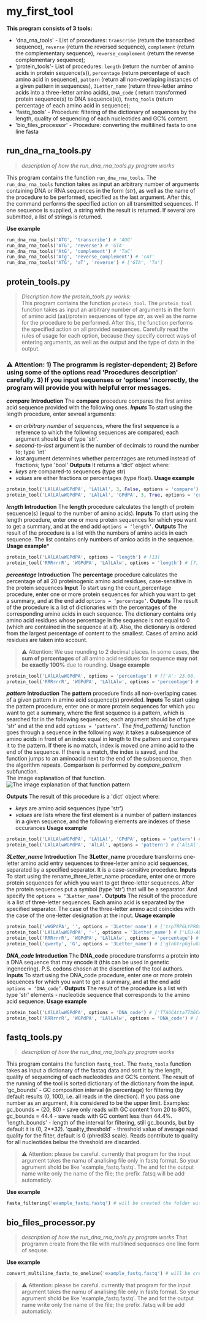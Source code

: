 # my_first_tool
**This program consists of 3 tools:**
- 'dna_rna_tools' - List of procedures: `transcribe` (return the transcribed sequence), `reverse` (return the reversed sequence), `complement` (return the complementary sequence), `reverse_complement` (return the reverse complementary sequence);
- 'protein_tools'- List of procedures: `length` (return the number of amino acids in protein sequence(s)), `percentage` (return percentage of each amino acid in sequence), `pattern` (return all non-overlaping instances of a given pattern in sequences), `3Letter_name` (return three-letter amino acids into a three-letter amino acids), `DNA_code` ( return transformed protein sequence(s) to DNA sequence(s)), `fastq_tools` (return percentage of each amino acid in sequence);
- 'fastq_tools' - Procedure: filtering of the dictionary of sequences by the length, quality of sequencing of each nucleotides and GC% content.
- 'bio_files_processor' - Procedure: converting the multilined fasta to one line fasta 

## run_dna_rna_tools.py
> *description of how the run_dna_rna_tools.py program works*

This program contains the function `run_dna_rna_tools`. The `run_dna_rna_tools` function takes as input an arbitrary number of arguments containing DNA or RNA sequences in the form (*str*), as well as the name of the procedure to be performed, specified as the last argument. After this, the command performs the specified action on all transmitted sequences. If one sequence is supplied, a string with the result is returned. If several are submitted, a list of strings is returned.

**Use example**
```python
run_dna_rna_tools('ATG', 'transcribe') # 'AUG'
run_dna_rna_tools('ATG', 'reverse') # 'GTA'
run_dna_rna_tools('AtG', 'complement') # 'TaC'
run_dna_rna_tools('ATg', 'reverse_complement') # 'cAT'
run_dna_rna_tools('ATG', 'aT', 'reverse') # ['GTA', 'Ta']
```

## protein_tools.py 
> *Discription how the protein_tools.py works:*    
This program contains the function `protein_tool`. The `protein_tool` function takes as input an arbitrary number of arguments in the form of amino acid (aa)/protein sequences of type *str*, as well as the name for the procedure to be performed. After this, the function performs the specified action on all provided sequences. Carefully read the rules of usage for each option, because they specify correct ways of entering arguments, as well as the output and the type of data in the output.
### :warning: Attention: 1) The programm is register-dependent; 2) Before using some of the options read 'Procedures description' carefully. 3) If you input sequenses or 'options' incorrectly, the program will provide you with helpful error messages. 

***compare***
**Introduction**
The **compare** procedure compares the first amino acid sequence provided with the following ones.
***Inputs***
To start using the length procedure, enter sevreal arguments: 
- _an arbitrary number_ of sequences, where the first sequence is a reference to which the following sequences are compared; each argument should be of type 'str'.
- _second-to-last_ argument is the number of decimals to round the number to; type 'int'
- _last_ argument determines whether percentages are returned instead of fractions; type 'bool'
**Outputs**
It returns a 'dict' object where:
- *keys* are compared-to sequences (type str)
- *values* are either fractions or percentages (type float).
**Usage example**
```python
protein_tool('LAlLAlwWGPdPA', 'LAlLAl', 3, False, options = 'compare') # {'LAlLAl': 1.0}
protein_tool('LAlLAlwWGPdPA', 'LAlLAl', 'GPdPA', 3, True, options = 'compare')) # {'LAlLAl': 100.0, 'GPdPA': 20.0}
```

***length***
**Introduction**
The **length** procedure calculates the length of protein sequence(s) (equal to the number of amino acids).
**Inputs**
To start using the length procedure, enter one or more protein sequences for which you want to get a summary, and at the end add `options = ‘length’`. 
**Outputs**
The result of the procedure is a list with the numbers of amino acids in each sequence. The list contains only numbers of amico acids in the sequence.
**Usage example***
```python
protein_tool('LAlLAlwWGPdPA', options = 'length') # [13]
protein_tool('RRRrrrR', 'WGPdPA', 'LAlLAlw', options = 'length') # [7, 6, 7]
```

***percentage***
**Introduction**
The **percentage** procedure calculates the percentage of all 20 proteinogenic amino acid residues, case-sensitive in the protein sequences
**Input**
To start using the count_percentage procedure, enter one or more protein sequences for which you want to get a summary, and at the end add `options = ‘percentage’`. 
**Outputs**
The result of the procedure is a list of dictionaries with the percentages of the corresponding amino acids in each sequence. The dictionary contains only amino acid residues whose percentage in the sequence is not equal to 0 (which are contained in the sequence at all). Also, the dictionary is ordered from the largest percentage of content to the smallest. Cases of amino acid residues are taken into account.
> :warning: Attention: We use rounding to 2 decimal places. In some cases, **the sum of percentages** of all amino acid residues for sequence **may not be exactly 100%** due to rounding.
**Usage example**
```python
protein_tool('LAlLAlwWGPdPA', options = 'percentage') # [{'A': 23.08, 'L': 15.38, 'l': 15.38, 'P': 15.38, 'w': 7.69, 'W': 7.69, 'G': 7.69, 'd': 7.69}]
protein_tool('RRRrrrR', 'WGPdPA', 'LAlLAlw', options = 'percentage') # [{'R': 57.14, 'r': 42.86}, {'P': 33.33, 'W': 16.67, 'G': 16.67, 'd': 16.67, 'A': 16.67}, {'L': 28.57, 'A': 28.57, 'l': 28.57, 'w': 14.29}]
```

***pattern***
**Introduction**
The **pattern** procedure finds all non-overlaping cases of a given pattern in amino acid sequence(s) provided.
**Inputs**
To start using the pattern procedure, enter one or more protein sequences for which you want to get a summary,  where the first sequence is a pattern, which is searched for in the following sequences; each argument should be of type 'str' and at the end add `options = ‘pattern’`. 
The *find_pattern()* function goes through a sequence in the following way: it takes a subsequence of amino acids in front of an index equal in length to the pattern and compares it to the pattern. If there is no match, index is moved one amino acid to the end of the sequence. If there is a match, the index is saved, and the function jumps to an aminoacid next to the end of the subsequence, then the algorithm repeats. Comparison is performed by *compare_pattern* subfunction.   
The image explanation of that function.    
![The image explanation of that function **pattern**](https://github.com/GlebBobkov/HW4_Bobkov/raw/HW4_Bobkov/HW4_Bobkov/explanation.jpg)

**Outputs**
The result of this procedure is a 'dict' object where:
- *keys* are amino acid sequences (type 'str') 
- _values_ are lists where the first element is a number of pattern instances in a given sequence, and the following elements are indexes of these occurances
**Usage example**
```python
protein_tool('LAlLAlwWGPdPA', 'LAlLAl', 'GPdPA', options = 'pattern') # {'LAlLAl': [2, 0, 3], 'GPdPA': [0]}
protein_tool('LAlLAlwWGPdPA', 'AlLAl', options = 'pattern') # {'AlLAl': [1, 2]}
```

***3Letter_name***
**Introduction**
The **3Letter_name** procedure transforms one-letter amino acid entry sequences to three-letter amino acid sequences, separated by a specified separator. It is a case-sensitive procedure.
**Inputs**
To start using the rename_three_letter_name procedure, enter one or more protein sequences for which you want to get three-letter sequences. After the protein sequences put a symbol (type 'str') that will be a separator. And specify the `options = ‘3Letter_name’`. 
**Outputs**
The result of the procedure is a list of three-letter sequences. Each amino acid is separated by the specified separator. The case of the three-letter amino acid coincides with the case of the one-letter designation at the input.
**Usage example**
```python
protein_tool('wWGPdPA', '', options = '3Letter_name') # ['trpTRPGLYPROaspPROALA']
protein_tool('LAlLAlwWGPdPA', '-', options = '3Letter_name') # ['LEU-ALA-leu-LEU-ALA-leu-trp-TRP-GLY-PRO-asp-PRO-ALA']
protein_tool('RRRrrrR', 'WGPdPA', 'LAlLAlw', options = 'percentage') # [{'R': 57.14, 'r': 42.86}, {'P': 33.33, 'W': 16.67, 'G': 16.67, 'd': 16.67, 'A': 16.67}, {'L': 28.57, 'A': 28.57, 'l': 28.57, 'w': 14.29}]
protein_tool('qwerty', 'G', options = '3Letter_name') # ['glnGtrpGgluGargGthrGtyr']
```

***DNA_code***
**Introduction**
The **DNA_code** procedure transforms a protein into a DNA sequence that may encode it (this can be used in genetic ingeneering). 
P.S. codons chosen at the discretion of the tool authors.
**Inputs**
To start using the DNA_code procedure, enter one or more protein sequences for which you want to get a summary, and at the end add `options = ‘DNA_code’`. 
**Outputs**
The result of the procedure is a list with type 'str' elements - nucleotide sequence that corresponds to the amino acid sequence. 
**Usage example**
```python
protein_tool('LAlLAlwWGPdPA', options = 'DNA_code') # ['TTAGCAttaTTAGCAttatggTGGGGGCCCgcaCCCGCA']
protein_tool('RRRrrrR', 'WGPdPA', 'LAlLAlw', options = 'DNA_code') # ['CGACGACGAcgacgacgaCGA', 'TGGGGGCCCgcaCCCGCA', 'TTAGCAttaTTAGCAttatgg']
```

## fastq_tools.py
> *description of how the run_dna_rna_tools.py program works*

This program contains the function `fastq_tool`. The `fastq_tools` function takes as input a dictionary of the fastaq data and sort it by the length, quality of sequencing of each nucleotides and GC% content. 
The result of the running of the tool is sorted dictionary of the dictionary from the input. 
'gc_bounds' - GC composition interval (in percentage) for filtering (by default results (0, 100), i.e. all reads in the direction). If you pass one number as an argument, it is considered to be the upper limit. Examples: gc_bounds = (20, 80) - save only reads with GC content from 20 to 80%, gc_bounds = 44.4 - save reads with GC content less than 44.4%.
'length_bounds' - length of the interval for filtering, still gc_bounds, but by default it is (0, 2**32).
'quality_threshold' - threshold value of average read quality for the filter, default is 0 (phred33 scale). Reads contribute to quality for all nucleotides below the threshold are discarded.

> :warning: Attention: please be careful. currently that program for the input argument takes the namu of analising file only in fastq format. So your agrument shold be like 'example_fastq.fastq'. The and fot the output name write only the name of the file; the prefix .fatsq will be add automaticly. 

**Use example**
```python
fasta_filtering('example_fastq.fastq') # will be created the folder with the file inside example_fastq.fastq with filtered sequenses. 
```



## bio_files_processor.py
> *description of how the run_dna_rna_tools.py program works*
That programm create from the file with multilined sequenses one line form of sequse.

**Use example**
```python
convert_multiline_fasta_to_oneline('example_fastq.fastq') # will be created the folder with the file inside example_fastq.fastq with sequenses written in one line istead of multiline in input fils. 
```
> :warning: Attention: please be careful. currently that program for the input argument takes the namu of analising file only in fastq format. So your agrument shold be like 'example_fastq.fastq'. The and fot the output name write only the name of the file; the prefix .fatsq will be add automaticly. 

